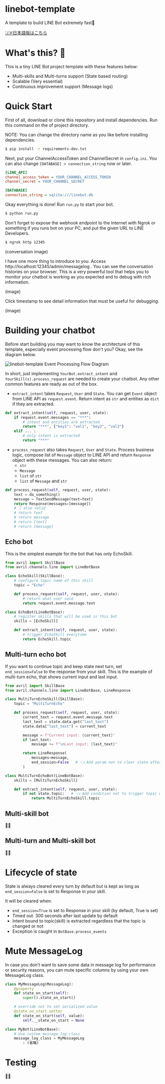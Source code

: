 # linebot-template

A template to build LINE Bot extremely fast🚀

[🇯🇵日本語版はこちら](https://github.com/uezo/linebot-template/blob/main/README.ja.md)

# What's this? 🤔

This is a tiny LINE Bot project template with these features below:

- Multi-skills and Multi-turns support (State based routing)
- Scalable (Very essential)
- Continuous improvement support (Message logs)

# Quick Start

First of all, download or clone this repository and install dependencies. Run this command on the of project directory.

NOTE: You can change the directory name as you like before installing dependencies.

```bash
$ pip install -r requirements-dev.txt
```

Next, put your ChannelAccessToken and ChannelSecret in `config.ini`. You can also change `[DATABASE] > connection_string` now or later.

```ini
[LINE_API]
channel_access_token = YOUR_CHANNEL_ACCESS_TOKEN
channel_secret = YOUR_CHANNEL_SECRET

[DATABASE]
connection_string = sqlite:///linebot.db
```

Okay everything is done! Run `run.py` to start your bot.

```bash
$ python run.py
```

Don't forget to expose the webhook endpoint to the Internet with Ngrok or something if you runs bot on your PC, and put the given URL to LINE Developers.

```bash
$ ngrok http 12345
```

(conversation image)

I have one more thing to introduce to you. Access http://localhost:12345/admin/messagelog . You can see the conversation histories on your browser. This is a very powerful tool that helps you to monitor your chatbot is working as you expected and to debug with rich information.

(image)

Click timestamp to see detail information that must be useful for debugging.

(image)


# Building your chatbot

Before start building you may want to know the architecture of this template, especially event processing flow don't you? Okay, see the diagram below.

![linebot-template Event Processing Flow Diagram](https://uezo.blob.core.windows.net/github/linebot-template/flow.png)

In short, just implementing `YourBot.extract_intent` and `YourSkill(s).process_request` are needed to create your chatbot. Any other common features are ready as out of the box.

- `extract_intent` takes `Request`, `User` and `State`. You can get `Event` object from LINE API as `request.event`. Return intent as `str` and entities as `dict` if they are extracted.

```python
def extract_intent(self, request, user, state):
    if request.event.messages == "***":
        # intent and entities are extracted
        return "***", {"key1": "val1", "key2", "val2"}
    elif ... :
        # only intent is extracted
        return "***"
```

- `process_request` also takes `Request`, `User` and `State`. Process business logic, compose list of `Message` object to LINE API and return `Response` object with these messages. You can also return:
    - `str`
    - `Message`
    - `list` of `str`
    - `list` of `Message` and `str`

```python
def process_request(self, request, user, state):
    text = do_something()
    message = TextSendMessage(text=text)
    return Response(messages=[message])
    # 👇 also valid
    # return text
    # return message
    # return [text]
    # return [message]
```


## Echo bot

This is the simplest example for the bot that has only EchoSkill.

```python
from avril import SkillBase
from avril.channels.line import LineBotBase

class EchoSkill(SkillBase):
    # configure topic name of this skill
    topic = "Echo"

    def process_request(self, request, user, state):
        # return what user said
        return request.event.message.text

class EchoBot(LineBotBase):
    # register skills that will be used in this bot
    skills = [EchoSkill]

    def extract_intent(self, request, user, state):
        # trigger EchoSkill everytime
        return EchoSkill.topic
```

## Multi-turn echo bot

If you want to continue topic and keep state next turn, set `end_session=False` to the response from your skill. This is the example of multi-turn echo, that shows current input and last input.

```python
from avril import SkillBase
from avril.channels.line import LineBotBase, LineResponse

class MultiTurnEchoSkill(SkillBase):
    topic = "MultiTurnEcho"

    def process_request(self, request, user, state):
        current_text = request.event.message.text
        last_text = state.data.get("last_text")
        state.data["last_text"] = current_text

        message = f"Current input: {current_text}"
        if last_text:
            message += f"\nLast input: {last_text}"

        return LineResponse(
            messages=message,
            end_session=False   # 👈 Add param not to clear state after this turn
        )

class MultiTurnEchoBot(LineBotBase):
    skills = [MultiTurnEchoSkill]

    def extract_intent(self, request, user, state):
        if not state.topic:   # 👈 Add condition not to trigger topic newly when the state is alive
            return MultiTurnEchoSkill.topic
```


## Multi-skill bot

📝🤔

## Multi-turn and Multi-skill bot

📝🤔


# Lifecycle of state

State is always cleared every turn by default but is kept as long as `end_session=False` is set to Response in your skill.

It will be cleared when:

- `end_session=True` is set to Response in your skill (by default, True is set)
- Timed out. 300 seconds after last update by default
- Intent bound to topic(skill) is extracted regardless that the topic is changed or not
- Exception is caught in `BotBase.process_events`


# Mute MessageLog

In case you don't want to save some data in message log for performance or security reasons, you can mute specific columns by using your own MessageLog class.

```python
class MyMessageLog(MessageLog):
    @property
    def state_on_start(self):
        super().state_on_start()

    # override not to set serialized value
    @state_on_start.setter
    def state_on_start(self, value):
        self.__state_on_start = None

class MyBot(LineBotBase):
    # Use custom message log class
    message_log_class = MyMessageLog
        : (省略)
```


# Testing

📝🤔

